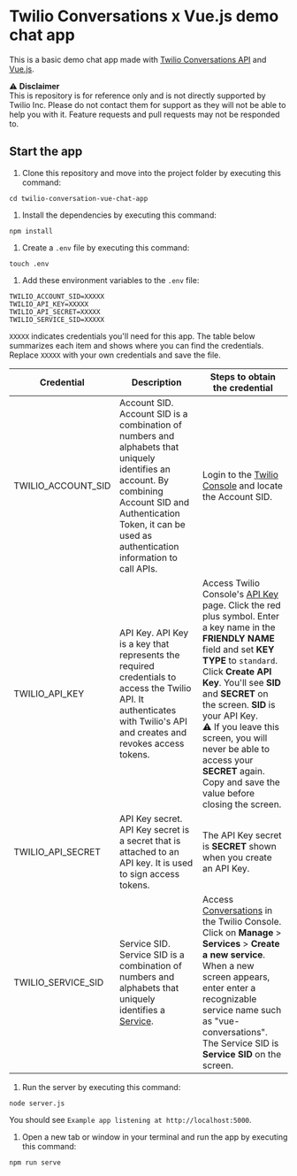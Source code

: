 # Twilio Conversations x Vue.js demo chat app

This is a basic demo chat app made with [Twilio Conversations API](https://www.twilio.com/conversations-api) and [Vue.js](https://vuejs.org/).

:warning: **Disclaimer** <br />
This is repository is for reference only and is not directly supported by Twilio Inc. Please do not contact them for support as they will not be able to help you with it. Feature requests and pull requests may not be responded to.

## Start the app

1. Clone this repository and move into the project folder by executing this command:

```
cd twilio-conversation-vue-chat-app
```

1. Install the dependencies by executing this command:

```
npm install
```

1. Create a `.env` file by executing this command:

```
touch .env
```

1. Add these environment variables to the `.env` file:

```
TWILIO_ACCOUNT_SID=XXXXX
TWILIO_API_KEY=XXXXX
TWILIO_API_SECRET=XXXXX
TWILIO_SERVICE_SID=XXXXX
```
`XXXXX` indicates credentials you'll need for this app. The table below summarizes each item and shows where you can find the credentials. Replace `XXXXX` with your own credentials and save the file.

| Credential | Description | Steps to obtain the credential |
|---|---|---|
| TWILIO_ACCOUNT_SID | Account SID. Account SID is a combination of numbers and alphabets that uniquely identifies an account. By combining Account SID and Authentication Token, it can be used as authentication information to call APIs. | Login to the [Twilio Console](https://twilio.com/console) and locate the Account SID. |
| TWILIO_API_KEY | API Key. API Key is a key that represents the required credentials to access the Twilio API. It authenticates with Twilio's API and creates and revokes access tokens. | Access Twilio Console's [API Key](https://www.twilio.com/console/project/api-keys) page. Click the red plus symbol. Enter a key name in the **FRIENDLY NAME** field and set **KEY TYPE** to `standard`. Click **Create API Key**. You'll see **SID** and **SECRET** on the screen. **SID** is your API Key. <br /> :warning: If you leave this screen, you will never be able to access your **SECRET** again. Copy and save the value before closing the screen.|
| TWILIO_API_SECRET | API Key secret. API Key secret is a secret that is attached to an API key. It is used to sign access tokens. | The API Key secret is **SECRET** shown when you create an API Key.  |
| TWILIO_SERVICE_SID | Service SID. Service SID is a combination of numbers and alphabets that uniquely identifies a [Service](https://www.twilio.com/docs/chat/rest/service-resource). | Access [Conversations](https://www.twilio.com/console/conversations) in the Twilio Console. Click on **Manage** > **Services** > **Create a new service**. When a new screen appears, enter enter a recognizable service name such as "vue-conversations". The Service SID is **Service SID** on the screen. |

1. Run the server by executing this command:

```
node server.js
```
You should see `Example app listening at http://localhost:5000`.

1. Open a new tab or window in your terminal and run the app by executing this command:

```
npm run serve
```
